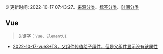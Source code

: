 :alarm_clock: 更新时间: 2022-10-17 07:43:27。[来源分类](../README.md)、[标签分类](../TAGS.md)、[时间分类](../TIMELINE.md)

## Vue


> 关键字：`Vue`、`ElementUI`



- [2022-10-17-vue3+TS，父组件传值给子组件，但是父组件显示没有该属性](https://www.v2ex.com/t/887497) 